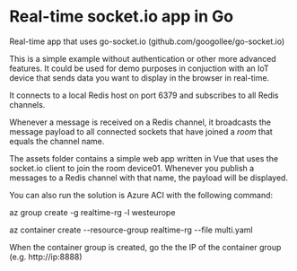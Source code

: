 # Real-time socket.io app in Go

Real-time app that uses go-socket.io (github.com/googollee/go-socket.io)

This is a simple example without authentication or other more advanced features. It could be used for demo purposes in conjuction with an IoT device that sends data you want to display in the browser in real-time.

It connects to a local Redis host on port 6379 and subscribes to all Redis channels.

Whenever a message is received on a Redis channel, it broadcasts the message payload to all connected sockets that have joined a *room* that equals the channel name.

The assets folder contains a simple web app written in Vue that uses the socket.io client to join the room device01. Whenever you publish a messages to a Redis channel with that name, the payload will be displayed.

You can also run the solution is Azure ACI with the following command:

az group create -g realtime-rg -l westeurope

az container create --resource-group realtime-rg --file multi.yaml

When the container group is created, go the the IP of the container group (e.g. http://ip:8888)
